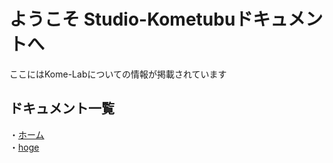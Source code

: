 # ようこそ Studio-Kometubuドキュメントへ

ここにはKome-Labについての情報が掲載されています

## ドキュメント一覧

・[ホーム](./)
</br>
・[hoge](./hoge)
